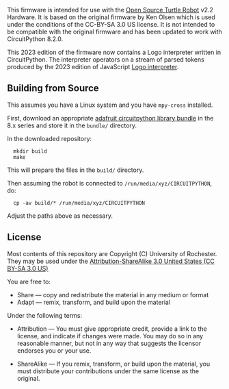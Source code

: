This firmware is intended for use with the [Open Source Turtle
Robot](https://github.com/aspro648/OSTR/) v2.2 Hardware. It is based
on the original firmware by Ken Olsen which is used under the
conditions of the CC-BY-SA 3.0 US license. It is not intended to be
compatible with the original firmware and has been updated to work
with CircuitPython 8.2.0.

This 2023 edition of the firmware now contains a Logo interpreter
written in CircuitPython. The interpreter operators on a stream of
parsed tokens produced by the 2023 edition of JavaScript [Logo
interpreter](https://github.com/sree314/jslogo2py/).


Building from Source
--------------------

This assumes you have a Linux system and you have `mpy-cross` installed.

First, download an appropriate [adafruit circuitpython library
bundle](https://circuitpython.org/libraries) in the 8.x series and
store it in the `bundle/` directory.

In the downloaded repository:

```
  mkdir build
  make
```

This will prepare the files in the `build/` directory.

Then assuming the robot is connected to `/run/media/xyz/CIRCUITPYTHON`, do:

```
  cp -av build/* /run/media/xyz/CIRCUITPYTHON
```

Adjust the paths above as necessary.


License
-------

Most contents of this repository are Copyright (C) University of
Rochester. They may be used under the [Attribution-ShareAlike 3.0 United States (CC BY-SA 3.0 US)](https://creativecommons.org/licenses/by-sa/3.0/us/)

You are free to:

- Share — copy and redistribute the material in any medium or format
- Adapt — remix, transform, and build upon the material

Under the following terms:

- Attribution — You must give appropriate credit, provide a link to the license, and indicate if changes were made. You may do so in any reasonable manner, but not in any way that suggests the licensor endorses you or your use.

- ShareAlike — If you remix, transform, or build upon the material, you must distribute your contributions under the same license as the original.
